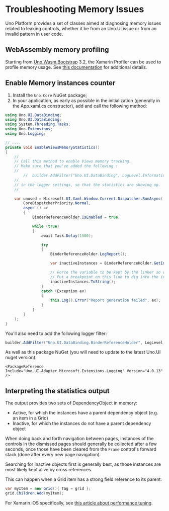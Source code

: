 # Troubleshooting Memory Issues 

Uno Platform provides a set of classes aimed at diagnosing memory issues related to leaking controls, whether it be from
an Uno.UI issue or from an invalid pattern in user code.

## WebAssembly memory profiling
Starting from [Uno.Wasm.Bootstrap](https://github.com/unoplatform/Uno.Wasm.Bootstrap) 3.2, the Xamarin Profiler can be used to profile memory usage. See [this documentation](https://github.com/unoplatform/Uno.Wasm.Bootstrap#memory-profiling) for additional details.

## Enable Memory instances counter

1. Install the `Uno.Core` NuGet package;
2. In your application, as early as possible in the initialization (generally in the App.xaml.cs constructor), add and call the following method:

``` csharp
using Uno.UI.DataBinding;
using Uno.UI.DataBinding;
using System.Threading.Tasks;
using Uno.Extensions;
using Uno.Logging;

// ....
private void EnableViewsMemoryStatistics()
{
	//
	// Call this method to enable Views memory tracking.
	// Make sure that you've added the following :
	//
        //  builder.AddFilter("Uno.UI.DataBinding", LogLevel.Information );
	//
	// in the logger settings, so that the statistics are showing up.
	//

	var unused = Microsoft.UI.Xaml.Window.Current.Dispatcher.RunAsync(
		CoreDispatcherPriority.Normal,
		async () =>
		{
			BinderReferenceHolder.IsEnabled = true;

			while (true)
			{
				await Task.Delay(1500);

				try
				{
					BinderReferenceHolder.LogReport();

					var inactiveInstances = BinderReferenceHolder.GetInactiveViewBinders();

					// Force the variable to be kept by the linker so we can see it with the debugger.
					// Put a breakpoint on this line to dig into the inactive views.
					inactiveInstances.ToString();
				}
				catch (Exception ex)
				{
					this.Log().Error("Report generation failed", ex);
				}
			}
		}
	);
}
```
  You'll also need to add the following logger filter:
```csharp
builder.AddFilter("Uno.UI.DataBinding.BinderReferenceHolder", LogLevel.Information );
```
  As well as this package NuGet (you will need to update to the latest Uno.UI nuget version):
```xaml
<PackageReference Include="Uno.UI.Adapter.Microsoft.Extensions.Logging" Version="4.0.13" />
```

## Interpreting the statistics output

The output provides two sets of DependencyObject in memory:
- Active, for which the instances have a parent dependency object (e.g. an item in a Grid)
- Inactive, for which the instances do not have a parent dependency object

When doing back and forth navigation between pages, instances of the controls in the dismissed pages should
generally be collected after a few seconds, once those have been cleared from the `Frame` control's forward
stack (done after every new page navigation).

Searching for inactive objects first is generally best, as those instances are most likely kept alive by
cross references.

This can happen when a Grid item has a strong field reference to its parent:

```csharp
var myItem = new Grid(){ Tag = grid };
grid.Children.Add(myItem);
```

For Xamarin.iOS specifically, see [this article about performance tuning](https://docs.microsoft.com/en-us/xamarin/ios/deploy-test/performance).
